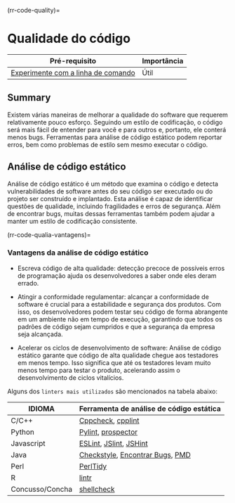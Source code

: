(rr-code-quality)=
# Qualidade do código

| Pré-requisito                                                                                   | Importância |
| ----------------------------------------------------------------------------------------------- | ----------- |
| [Experimente com a linha de comando](https://programminghistorian.org/en/lessons/intro-to-bash) | Útil        |

## Summary

Existem várias maneiras de melhorar a qualidade do software que requerem relativamente pouco esforço. Seguindo um estilo de codificação, o código será mais fácil de entender para você e para outros e, portanto, ele conterá menos bugs. Ferramentas para análise de código estático podem reportar erros, bem como problemas de estilo sem mesmo executar o código.

## Análise de código estático

Análise de código estático é um método que examina o código e detecta vulnerabilidades de software antes do seu código ser executado ou do projeto ser construído e implantado. Esta análise é capaz de identificar questões de qualidade, incluindo fragilidades e erros de segurança. Além de encontrar bugs, muitas dessas ferramentas também podem ajudar a manter um estilo de codificação consistente.

(rr-code-qualia-vantagens)=
### Vantagens da análise de código estático

- Escreva código de alta qualidade: detecção precoce de possíveis erros de programação ajuda os desenvolvedores a saber onde eles deram errado.

- Atingir a conformidade regulamentar: alcançar a conformidade de software é crucial para a estabilidade e segurança dos produtos. Com isso, os desenvolvedores podem testar seu código de forma abrangente em um ambiente não em tempo de execução, garantindo que todos os padrões de código sejam cumpridos e que a segurança da empresa seja alcançada.

- Acelerar os ciclos de desenvolvimento de software: Análise de código estático garante que código de alta qualidade chegue aos testadores em menos tempo. Isso significa que até os testadores levam muito menos tempo para testar o produto, acelerando assim o desenvolvimento de ciclos vitalícios.

Alguns dos `linters mais utilizados` são mencionados na tabela abaixo:

| IDIOMA          | Ferramenta de análise de código estática                                                                                           |
| --------------- | ---------------------------------------------------------------------------------------------------------------------------------- |
| C/C++           | [Cppcheck](http://cppcheck.sourceforge.net/), [cpplint](https://github.com/cpplintcpplint)                                         |
| Python          | [Pylint](https://pypi.org/project/pylint/), [prospector](https://prospector.readthedocs.io)                                        |
| Javascript      | [ESLint](https://eslint.org/), [JSlint](https://jslint.com/), [JSHint](https://jshint.com/)                                        |
| Java            | [Checkstyle](https://checkstyle.sourceforge.io/), [Encontrar Bugs](http://findbugs.sourceforge.net), [PMD](https://pmd.github.io/) |
| Perl            | [PerlTidy](https://metacpan.org/pod/perltidy)                                                                                      |
| R               | [lintr](https://github.com/jimhester/lintr)                                                                                        |
| Concusso/Concha | [shellcheck](https://www.shellcheck.net)                                                                                           |
